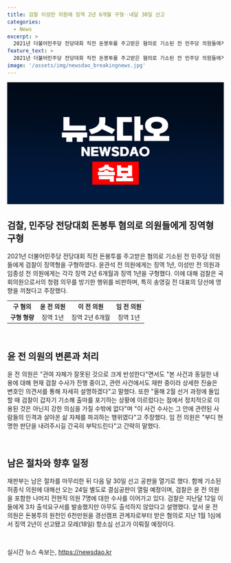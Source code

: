 ```yaml
---
title: 검찰 이성만 의원에 징역 2년 6개월 구형‥내달 30일 선고
categories:
  - News
excerpt: >
  2021년 더불어민주당 전당대회 직전 돈봉투를 주고받은 혐의로 기소된 전 민주당 의원들에게 징역형이 구형됐습니다. 검찰은 돈봉투 살포자로 지목된 윤관석 전 의원에게 징역 1년을, 돈봉투 수수 혐의를 받는 이성만 전 의원과 임종성 전 의원에게는 각각 징역 2년 6개월과 징역 1년을 선고했습니다. 이에 대해 검찰은 국회의원으로서의 의무를 방기한 행위를 비판했으며, 윤 전 의원은 관여 자체가 잘못된 것으로 크게 반성한다고 전했습니다. 재판부는 다음 달 선고 공판을 열 예정이며, 검찰은 추가 수사를 진행 중이라고 밝혔습니다. 윤 전 의원에 대한 항소심 선고는 모레에 이뤄질 예정입니다.
feature_text: >
  2021년 더불어민주당 전당대회 직전 돈봉투를 주고받은 혐의로 기소된 전 민주당 의원들에게 징역형이 구형됐습니다. 검찰은 돈봉투 살포자로 지목된 윤관석 전 의원에게 징역 1년을, 돈봉투 수수 혐의를 받는 이성만 전 의원과 임종성 전 의원에게는 각각 징역 2년 6개월과 징역 1년을 선고했습니다. 이에 대해 검찰은 국회의원으로서의 의무를 방기한 행위를 비판했으며, 윤 전 의원은 관여 자체가 잘못된 것으로 크게 반성한다고 전했습니다. 재판부는 다음 달 선고 공판을 열 예정이며, 검찰은 추가 수사를 진행 중이라고 밝혔습니다. 윤 전 의원에 대한 항소심 선고는 모레에 이뤄질 예정입니다.
image: '/assets/img/newsdao_breakingnews.jpg'
---
```


<p><img src="/assets/img/newsdao_breakingnews.jpg" alt="flaretime 속보" /></p>

<h2 data-ke-size="size26">검찰, 민주당 전당대회 돈봉투 혐의로 의원들에게 징역형 구형</h2>

<p data-ke-size="size16">2021년 더불어민주당 전당대회 직전 돈봉투를 주고받은 혐의로 기소된 전 민주당 의원들에게 검찰이 징역형을 구형하였다. 윤관석 전 의원에게는 징역 1년, 이성만 전 의원과 임종성 전 의원에게는 각각 징역 2년 6개월과 징역 1년을 구형했다. 이에 대해 검찰은 국회의원으로서의 청렴 의무를 방기한 행위를 비판하며, 특히 송영길 전 대표의 당선에 영향을 끼쳤다고 주장했다.</p>

<table>
  <tr>
    <td style="text-align: center; height: 17px;"><b>구 혐의</b></td>
    <td style="text-align: center; height: 17px;"><b>윤 전 의원</b></td>
    <td style="text-align: center; height: 17px;"><b>이 전 의원</b></td>
    <td style="text-align: center; height: 17px;"><b>임 전 의원</b></td>
  </tr>
  <tr>
    <td style="text-align: center; height: 17px;"><b>구형 형량</b></td>
    <td style="text-align: center; height: 17px;">징역 1년</td>
    <td style="text-align: center; height: 17px;">징역 2년 6개월</td>
    <td style="text-align: center; height: 17px;">징역 1년</td>
  </tr>
</table>

<p data-ke-size="size16">&nbsp;</p>

<h2 data-ke-size="size26">윤 전 의원의 변론과 처리</h2>

<p data-ke-size="size16">윤 전 의원은 "관여 자체가 잘못된 것으로 크게 반성한다"면서도 "본 사건과 동일한 내용에 대해 현재 검찰 수사가 진행 중이고, 관련 사건에서도 재판 중이라 상세한 진술은 변호인 의견서를 통해 자세히 설명하겠다"고 말했다. 또한 "올해 2월 선거 과정에 돌입할 때 검찰이 갑자기 기소해 출마를 포기하는 상황에 이르렀다는 점에서 정치적으로 이용된 것은 아닌지 강한 의심을 가질 수밖에 없다"며 "이 사건 수사는 그 안에 관련된 사람들의 인격과 살아온 삶 자체를 파괴하는 행위였다"고 주장했다. 임 전 의원은 "부디 현명한 판단을 내려주시길 간곡히 부탁드린다"고 간략히 말했다.</p>

<p data-ke-size="size16">&nbsp;</p>

<h2 data-ke-size="size26">남은 절차와 향후 일정</h2>

<p data-ke-size="size16">재판부는 남은 절차를 마무리한 뒤 다음 달 30일 선고 공판을 열기로 했다. 함께 기소된 허종식 의원에 대해선 오는 24일 별도로 결심공판이 열릴 예정이며, 검찰은 윤 전 의원을 포함한 나머지 전현직 의원 7명에 대한 수사를 이어가고 있다. 검찰은 지난달 12일 이들에게 3차 출석요구서를 발송했지만 아무도 출석하지 않았다고 설명했다. 앞서 윤 전 의원은 돈봉투의 원천인 6천만원을 경선캠프 관계자로부터 받은 혐의로 지난 1월 1심에서 징역 2년이 선고됐고 모레(18일) 항소심 선고가 이뤄질 예정이다.</p>

<p data-ke-size="size16">&nbsp;</p>
실시간 뉴스 속보는, <a href="https://newsdao.kr" rel="dofollow">https://newsdao.kr</a>


